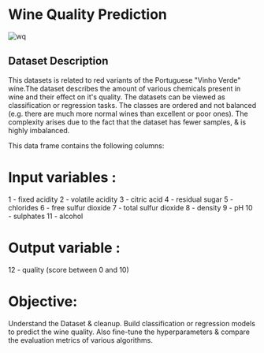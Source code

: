 # Wine Quality Prediction
![wq](https://user-images.githubusercontent.com/108439954/219056089-a5460af1-3047-4054-8584-3c7ae6c4ec46.jpg)

## Dataset Description
This datasets is related to red variants of the Portuguese "Vinho Verde" wine.The dataset describes the amount of various chemicals present in wine and their effect on it's quality. The datasets can be viewed as classification or regression tasks. The classes are ordered and not balanced (e.g. there are much more normal wines than excellent or poor ones).
The complexity arises due to the fact that the dataset has fewer samples, & is highly imbalanced.

This data frame contains the following columns:

# Input variables :
1 - fixed acidity
2 - volatile acidity
3 - citric acid
4 - residual sugar
5 - chlorides
6 - free sulfur dioxide
7 - total sulfur dioxide
8 - density
9 - pH
10 - sulphates
11 - alcohol
# Output variable :
12 - quality (score between 0 and 10)

# Objective:
Understand the Dataset & cleanup.
Build classification or regression models to predict the wine quality.
Also fine-tune the hyperparameters & compare the evaluation metrics of various algorithms.

